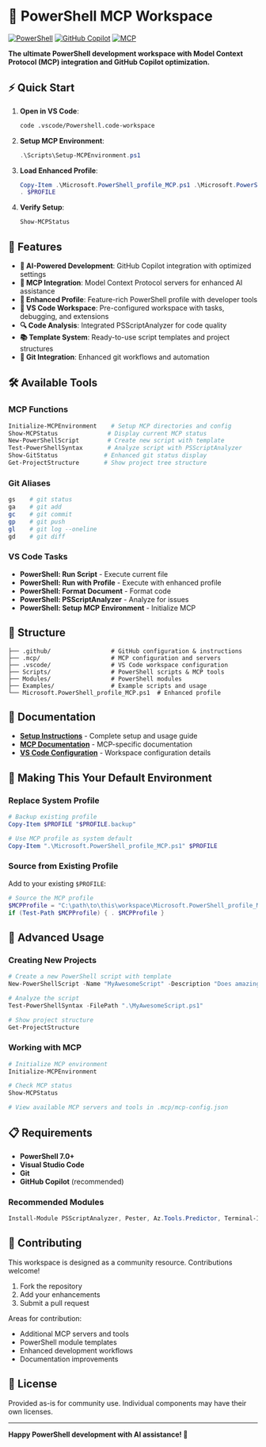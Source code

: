 # 🚀 PowerShell MCP Workspace

[![PowerShell](https://img.shields.io/badge/PowerShell-7.0+-blue.svg)](https://github.com/PowerShell/PowerShell)
[![GitHub Copilot](https://img.shields.io/badge/GitHub_Copilot-Enabled-green.svg)](https://github.com/features/copilot)
[![MCP](https://img.shields.io/badge/MCP-Integrated-purple.svg)](https://modelcontextprotocol.io)

**The ultimate PowerShell development workspace with Model Context Protocol (MCP) integration and GitHub Copilot optimization.**

## ⚡ Quick Start

1. **Open in VS Code**:
   ```bash
   code .vscode/Powershell.code-workspace
   ```

2. **Setup MCP Environment**:
   ```powershell
   .\Scripts\Setup-MCPEnvironment.ps1
   ```

3. **Load Enhanced Profile**:
   ```powershell
   Copy-Item .\Microsoft.PowerShell_profile_MCP.ps1 .\Microsoft.PowerShell_profile.ps1
   . $PROFILE
   ```

4. **Verify Setup**:
   ```powershell
   Show-MCPStatus
   ```

## 🎯 Features

- **🤖 AI-Powered Development**: GitHub Copilot integration with optimized settings
- **🔌 MCP Integration**: Model Context Protocol servers for enhanced AI assistance
- **📝 Enhanced Profile**: Feature-rich PowerShell profile with developer tools
- **🎨 VS Code Workspace**: Pre-configured workspace with tasks, debugging, and extensions
- **🔍 Code Analysis**: Integrated PSScriptAnalyzer for code quality
- **📚 Template System**: Ready-to-use script templates and project structures
- **🔄 Git Integration**: Enhanced git workflows and automation

## 🛠️ Available Tools

### MCP Functions
```powershell
Initialize-MCPEnvironment    # Setup MCP directories and config
Show-MCPStatus              # Display current MCP status
New-PowerShellScript        # Create new script with template
Test-PowerShellSyntax       # Analyze script with PSScriptAnalyzer
Show-GitStatus             # Enhanced git status display
Get-ProjectStructure       # Show project tree structure
```

### Git Aliases
```powershell
gs    # git status
ga    # git add
gc    # git commit
gp    # git push
gl    # git log --oneline
gd    # git diff
```

### VS Code Tasks
- **PowerShell: Run Script** - Execute current file
- **PowerShell: Run with Profile** - Execute with enhanced profile
- **PowerShell: Format Document** - Format code
- **PowerShell: PSScriptAnalyzer** - Analyze for issues
- **PowerShell: Setup MCP Environment** - Initialize MCP

## 📁 Structure

```
├── .github/                 # GitHub configuration & instructions
├── .mcp/                    # MCP configuration and servers  
├── .vscode/                 # VS Code workspace configuration
├── Scripts/                 # PowerShell scripts & MCP tools
├── Modules/                 # PowerShell modules
├── Examples/                # Example scripts and usage
└── Microsoft.PowerShell_profile_MCP.ps1  # Enhanced profile
```

## 📖 Documentation

- **[Setup Instructions](.github/INSTRUCTIONS.md)** - Complete setup and usage guide
- **[MCP Documentation](.mcp/README.md)** - MCP-specific documentation
- **[VS Code Configuration](.vscode/README.md)** - Workspace configuration details

## 🌟 Making This Your Default Environment

### Replace System Profile
```powershell
# Backup existing profile
Copy-Item $PROFILE "$PROFILE.backup"

# Use MCP profile as system default
Copy-Item ".\Microsoft.PowerShell_profile_MCP.ps1" $PROFILE
```

### Source from Existing Profile
Add to your existing `$PROFILE`:
```powershell
# Source the MCP profile
$MCPProfile = "C:\path\to\this\workspace\Microsoft.PowerShell_profile_MCP.ps1"
if (Test-Path $MCPProfile) { . $MCPProfile }
```

## 🚀 Advanced Usage

### Creating New Projects
```powershell
# Create a new PowerShell script with template
New-PowerShellScript -Name "MyAwesomeScript" -Description "Does amazing things"

# Analyze the script
Test-PowerShellSyntax -FilePath ".\MyAwesomeScript.ps1"

# Show project structure
Get-ProjectStructure
```

### Working with MCP
```powershell
# Initialize MCP environment
Initialize-MCPEnvironment

# Check MCP status
Show-MCPStatus

# View available MCP servers and tools in .mcp/mcp-config.json
```

## 📋 Requirements

- **PowerShell 7.0+**
- **Visual Studio Code**
- **Git**
- **GitHub Copilot** (recommended)

### Recommended Modules
```powershell
Install-Module PSScriptAnalyzer, Pester, Az.Tools.Predictor, Terminal-Icons, z -Scope CurrentUser
```

## 🤝 Contributing

This workspace is designed as a community resource. Contributions welcome!

1. Fork the repository
2. Add your enhancements
3. Submit a pull request

Areas for contribution:
- Additional MCP servers and tools
- PowerShell module templates  
- Enhanced development workflows
- Documentation improvements

## 📝 License

Provided as-is for community use. Individual components may have their own licenses.

---

**Happy PowerShell development with AI assistance! 🎯**
